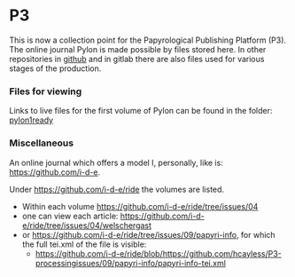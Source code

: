 # P3
This is now a collection point for the Papyrological Publishing Platform (P3). The online journal Pylon is made possible by files stored here. In other repositories in [github](https://github.com/hcayless/P3-processing) and in gitlab there are also files used for various stages of the production.

### Files for viewing
Links to live files for the first volume of Pylon can be found in the folder: [pylon1ready](https://github.com/jcowey/P3/blob/master/pylon/pylon1ready/list.md)

### Miscellaneous
An online journal which offers a model I, personally, like is: https://github.com/i-d-e.

Under https://github.com/i-d-e/ride the volumes are listed. 
 * Within each volume https://github.com/i-d-e/ride/tree/issues/04
 * one can view each article: https://github.com/i-d-e/ride/tree/issues/04/welschergast
 * or https://github.com/i-d-e/ride/tree/issues/09/papyri-info, for which the full tei.xml of the file is visible:
   * https://github.com/i-d-e/ride/blob/https://github.com/hcayless/P3-processingissues/09/papyri-info/papyri-info-tei.xml

